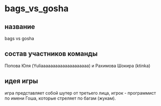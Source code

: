 # bags_vs_gosha
## название
bags vs gosha
## состав участников команды
Попова Юля (Yuliaaaaaaaaaaaaaaaaaaaa) и Рахимова Шокира (ktinka)
## идея игры
игра представляет собой шутер от третьего лица, игрок - программист по имени Гоша, которые стреляет по багам (жукам).

